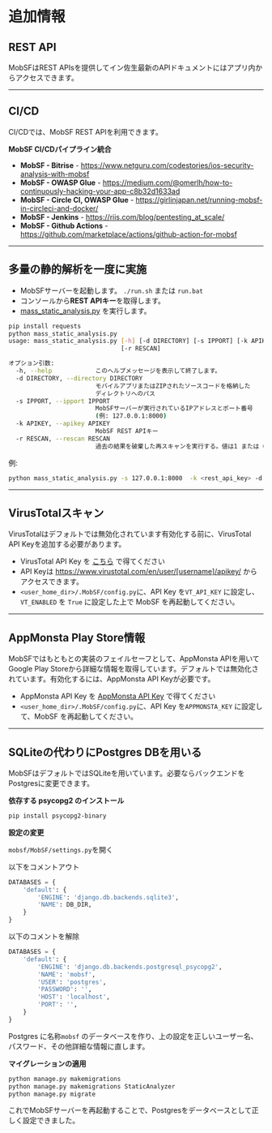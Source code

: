 



# 追加情報

## REST API

MobSFはREST APIsを提供してイン佐生最新のAPIドキュメントにはアプリ内からアクセスできます。
***
## CI/CD

CI/CDでは、MobSF REST APIを利用できます。

**MobSF CI/CDパイプライン統合**

* **MobSF - Bitrise** - https://www.netguru.com/codestories/ios-security-analysis-with-mobsf
* **MobSF - OWASP Glue** - https://medium.com/@omerlh/how-to-continuously-hacking-your-app-c8b32d1633ad
* **MobSF - Circle CI, OWASP Glue** - https://girlinjapan.net/running-mobsf-in-circleci-and-docker/
* **MobSF - Jenkins** - https://riis.com/blog/pentesting_at_scale/
* **MobSF - Github Actions** - https://github.com/marketplace/actions/github-action-for-mobsf
***
## 多量の静的解析を一度に実施

* MobSFサーバーを起動します。
   `./run.sh` または `run.bat`
* コンソールから**REST APIキー**を取得します。
* [mass_static_analysis.py](https://github.com/MobSF/Mobile-Security-Framework-MobSF/blob/master/scripts/mass_static_analysis.py) を実行します。

```bash
pip install requests
python mass_static_analysis.py
usage: mass_static_analysis.py [-h] [-d DIRECTORY] [-s IPPORT] [-k APIKEY]
                               [-r RESCAN]

オプション引数:
  -h, --help            このヘルプメッセージを表示して終了します。
  -d DIRECTORY, --directory DIRECTORY
                        モバイルアプリまたはZIPされたソースコードを格納した
                        ディレクトリへのパス
  -s IPPORT, --ipport IPPORT
                        MobSFサーバーが実行されているIPアドレスとポート番号
                        (例: 127.0.0.1:8000)
  -k APIKEY, --apikey APIKEY
                        MobSF REST APIキー
  -r RESCAN, --rescan RESCAN
                        過去の結果を破棄した再スキャンを実行する。値は1 または 0を指定 (デフォルト: 0)
```

例:
```bash
python mass_static_analysis.py -s 127.0.0.1:8000  -k <rest_api_key> -d /home/files/
```
***
## VirusTotalスキャン

VirusTotalはデフォルトでは無効化されています有効化する前に、VirusTotal API Keyを追加する必要があります。

* VirusTotal API Key を [こちら](https://www.virustotal.com/#/join-us) で得てください
* API Keyは https://www.virustotal.com/en/user/[username]/apikey/ からアクセスできます。
* `<user_home_dir>/.MobSF/config.py`に、API Key を`VT_API_KEY` に設定し、`VT_ENABLED` を `True` に設定した上で MobSF を再起動してください。
***
## AppMonsta Play Store情報

MobSFではもともとの実装のフェイルセーフとして、AppMonsta APIを用いてGoogle Play Storeから詳細な情報を取得しています。デフォルトでは無効化されています。有効化するには、AppMonsta API Keyが必要です。

* AppMonsta API Key を [AppMonsta API Key](https://appmonsta.com/dashboard/get_api_key/) で得てください
* `<user_home_dir>/.MobSF/config.py`に、API Key を`APPMONSTA_KEY` に設定して、MobSF を再起動してください。
***
## SQLiteの代わりにPostgres DBを用いる

MobSFはデフォルトではSQLiteを用いています。必要ならバックエンドをPostgresに変更できます。

**依存する psycopg2 のインストール**

```bash
pip install psycopg2-binary
```

**設定の変更**

`mobsf/MobSF/settings.py`を開く

以下をコメントアウト

```python
DATABASES = {
    'default': {
        'ENGINE': 'django.db.backends.sqlite3',
        'NAME': DB_DIR,
    }
}
```

以下のコメントを解除

```python
DATABASES = {
    'default': {
        'ENGINE': 'django.db.backends.postgresql_psycopg2',
        'NAME': 'mobsf',
        'USER': 'postgres',
        'PASSWORD': '',
        'HOST': 'localhost',
        'PORT': '',
    }
}
```

Postgres に名称`mobsf` のデータベースを作り、上の設定を正しいユーザー名、パスワード、その他詳細な情報に直します。

**マイグレーションの適用**

```bash
python manage.py makemigrations
python manage.py makemigrations StaticAnalyzer
python manage.py migrate
```

これでMobSFサーバーを再起動することで、Postgresをデータベースとして正しく設定できました。
